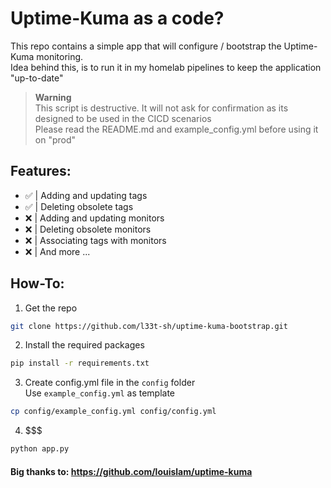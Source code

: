# Uptime-Kuma as a code?

This repo contains a simple app that will configure / bootstrap the Uptime-Kuma monitoring.
<br>Idea behind this, is to run it in my homelab pipelines to keep the application "up-to-date"

> **Warning**
> <br>This script is destructive. It will not ask for confirmation as its designed to be used in the CICD scenarios
> <br>Please read the README.md and example_config.yml before using it on "prod"


## Features:

- ✅ | Adding and updating tags
- ✅ | Deleting obsolete tags
- ❌ | Adding and updating monitors
- ❌ | Deleting obsolete monitors
- ❌ | Associating tags with monitors
- ❌ | And more ...

## How-To:

1. Get the repo
```bash
git clone https://github.com/l33t-sh/uptime-kuma-bootstrap.git
```

2. Install the required packages
```bash
pip install -r requirements.txt
```

3. Create config.yml file in the `config` folder 
<br>Use `example_config.yml` as template
```bash
cp config/example_config.yml config/config.yml
```

4. $$$
```bash
python app.py
```



#### Big thanks to: https://github.com/louislam/uptime-kuma
